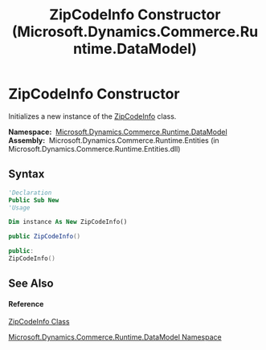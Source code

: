 ﻿---
title: ZipCodeInfo Constructor  (Microsoft.Dynamics.Commerce.Runtime.DataModel)
TOCTitle: ZipCodeInfo Constructor
ms:assetid: M:Microsoft.Dynamics.Commerce.Runtime.DataModel.ZipCodeInfo.#ctor
ms:mtpsurl: https://technet.microsoft.com/en-us/library/microsoft.dynamics.commerce.runtime.datamodel.zipcodeinfo.zipcodeinfo(v=AX.60)
ms:contentKeyID: 49821776
ms.date: 05/18/2015
mtps_version: v=AX.60
f1_keywords:
- Microsoft.Dynamics.Commerce.Runtime.DataModel.ZipCodeInfo.#ctor
dev_langs:
- CSharp
- C++
- VB
---

# ZipCodeInfo Constructor

Initializes a new instance of the [ZipCodeInfo](zipcodeinfo-class-microsoft-dynamics-commerce-runtime-datamodel.md) class.

**Namespace:**  [Microsoft.Dynamics.Commerce.Runtime.DataModel](microsoft-dynamics-commerce-runtime-datamodel-namespace.md)  
**Assembly:**  Microsoft.Dynamics.Commerce.Runtime.Entities (in Microsoft.Dynamics.Commerce.Runtime.Entities.dll)

## Syntax

``` vb
'Declaration
Public Sub New
'Usage

Dim instance As New ZipCodeInfo()
```

``` csharp
public ZipCodeInfo()
```

``` c++
public:
ZipCodeInfo()
```

## See Also

#### Reference

[ZipCodeInfo Class](zipcodeinfo-class-microsoft-dynamics-commerce-runtime-datamodel.md)

[Microsoft.Dynamics.Commerce.Runtime.DataModel Namespace](microsoft-dynamics-commerce-runtime-datamodel-namespace.md)

